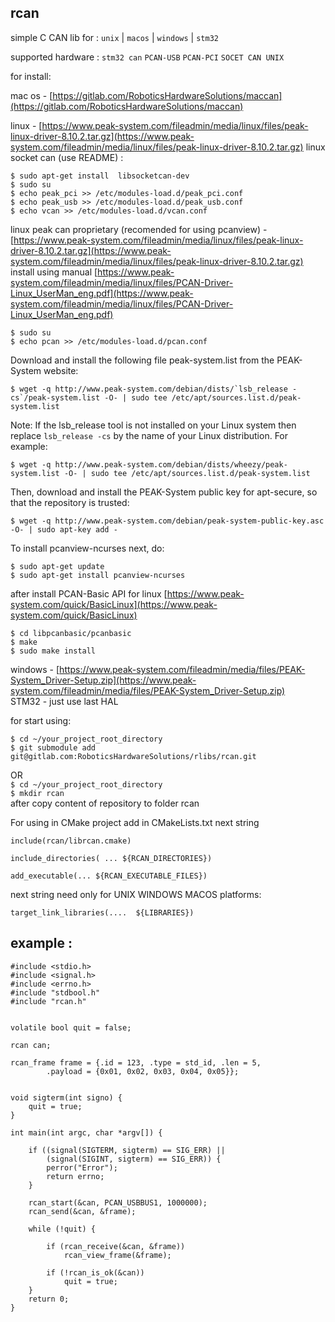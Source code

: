 ## rcan

simple C CAN lib for : `unix` | `macos` | `windows` | `stm32`

supported hardware : `stm32 can`  `PCAN-USB` `PCAN-PCI` `SOCET CAN UNIX`

for install:

mac os - [https://gitlab.com/RoboticsHardwareSolutions/maccan](https://gitlab.com/RoboticsHardwareSolutions/maccan)
  
linux - [https://www.peak-system.com/fileadmin/media/linux/files/peak-linux-driver-8.10.2.tar.gz](https://www.peak-system.com/fileadmin/media/linux/files/peak-linux-driver-8.10.2.tar.gz)
linux socket can (use README) :

```
$ sudo apt-get install  libsocketcan-dev   
$ sudo su    
$ echo peak_pci >> /etc/modules-load.d/peak_pci.conf
$ echo peak_usb >> /etc/modules-load.d/peak_usb.conf
$ echo vcan >> /etc/modules-load.d/vcan.conf

```


linux peak can proprietary (recomended for using pcanview) - [https://www.peak-system.com/fileadmin/media/linux/files/peak-linux-driver-8.10.2.tar.gz](https://www.peak-system.com/fileadmin/media/linux/files/peak-linux-driver-8.10.2.tar.gz)
install using manual [https://www.peak-system.com/fileadmin/media/linux/files/PCAN-Driver-Linux_UserMan_eng.pdf](https://www.peak-system.com/fileadmin/media/linux/files/PCAN-Driver-Linux_UserMan_eng.pdf)

```
$ sudo su
$ echo pcan >> /etc/modules-load.d/pcan.conf
```

Download and install the following file peak-system.list from the PEAK-System website:

```
$ wget -q http://www.peak-system.com/debian/dists/`lsb_release -cs`/peak-system.list -O- | sudo tee /etc/apt/sources.list.d/peak-system.list
```

Note: If the lsb_release tool is not installed on your Linux system then replace `lsb_release -cs` by the name of your Linux distribution. For example:

```
$ wget -q http://www.peak-system.com/debian/dists/wheezy/peak-system.list -O- | sudo tee /etc/apt/sources.list.d/peak-system.list
```

Then, download and install the PEAK-System public key for apt-secure, so that the repository is trusted:

```
$ wget -q http://www.peak-system.com/debian/peak-system-public-key.asc -O- | sudo apt-key add -

```
To install pcanview-ncurses next, do:

```
$ sudo apt-get update
$ sudo apt-get install pcanview-ncurses
```

after install PCAN-Basic API for linux [https://www.peak-system.com/quick/BasicLinux](https://www.peak-system.com/quick/BasicLinux)

```
$ cd libpcanbasic/pcanbasic
$ make 
$ sudo make install 
```

windows - [https://www.peak-system.com/fileadmin/media/files/PEAK-System_Driver-Setup.zip](https://www.peak-system.com/fileadmin/media/files/PEAK-System_Driver-Setup.zip)   
STM32 - just use last HAL   
 
for start using:
  
`$ cd ~/your_project_root_directory`    
`$ git submodule add git@gitlab.com:RoboticsHardwareSolutions/rlibs/rcan.git`   
 
OR   
`$ cd ~/your_project_root_directory`  
`$ mkdir rcan`  
after copy content of repository to folder rcan   


For using in CMake project add in CMakeLists.txt next string 

```
include(rcan/librcan.cmake)

include_directories( ... ${RCAN_DIRECTORIES})

add_executable(... ${RCAN_EXECUTABLE_FILES})
```

next string need only for UNIX WINDOWS MACOS platforms:

```
target_link_libraries(....  ${LIBRARIES}) 
```


## example :
 
```
#include <stdio.h>
#include <signal.h>
#include <errno.h>
#include "stdbool.h"
#include "rcan.h"


volatile bool quit = false;

rcan can;

rcan_frame frame = {.id = 123, .type = std_id, .len = 5,
        .payload = {0x01, 0x02, 0x03, 0x04, 0x05}};


void sigterm(int signo) {
    quit = true;
}

int main(int argc, char *argv[]) {

    if ((signal(SIGTERM, sigterm) == SIG_ERR) ||
        (signal(SIGINT, sigterm) == SIG_ERR)) {
        perror("Error");
        return errno;
    }

    rcan_start(&can, PCAN_USBBUS1, 1000000);
    rcan_send(&can, &frame);

    while (!quit) {

        if (rcan_receive(&can, &frame))
            rcan_view_frame(&frame);

        if (!rcan_is_ok(&can))
            quit = true;
    }
    return 0;
}
```

